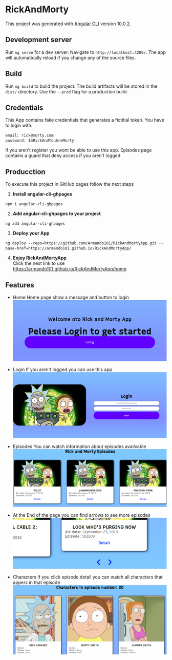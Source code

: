# RickAndMorty

This project was generated with [Angular CLI](https://github.com/angular/angular-cli) version 10.0.2.

## Development server

Run `ng serve` for a dev server. Navigate to `http://localhost:4200/`. The app will automatically reload if you change any of the source files.

## Build

Run `ng build` to build the project. The build artifacts will be stored in the `dist/` directory. Use the `--prod` flag for a production build.

## Credentials
This App contains fake credentials that generates a fictitial token.
You have to login with:
```
email: rick@morty.com
password: ImRickAndYouAreMorty
```
If you aren't register you wont be able to use this app.
Episodes page contains a guard that deny access if you aren't logged

## Producction
To execute this project in GitHub pages follow the next steps

1. __Install angular-cli-ghpages__
```
npm i angular-cli-ghpages
```

2. __Add angular-cli-ghpages to your project__
```
ng add angular-cli-ghpages
```
3. __Deploy your App__
```
ng deploy --repo=https://github.com/Armando101/RickAndMortyApp.git --base-href=https://armando101.github.io/RickAndMortyApp/
```

4. __Enjoy RickAndMortyApp__  
Click the next link to use  
https://armando101.github.io/RickAndMortyApp/home

## Features
- Home
Home page show a message and button to login
![Home](https://raw.githubusercontent.com/Armando101/RickAndMortyApp/master/src/assets/ss/home.png)

- Login
If you aren't logged you can use this app
![Login](https://raw.githubusercontent.com/Armando101/RickAndMortyApp/master/src/assets/ss/login.png)

- Episodes
You can watch information about episodes availvable
![Episodes](https://raw.githubusercontent.com/Armando101/RickAndMortyApp/master/src/assets/ss/episodes.png)

- At the End of the page you can find arrows to see more episodes
![EpisodesNav](https://raw.githubusercontent.com/Armando101/RickAndMortyApp/master/src/assets/ss/BottomNav.png)

- Characters
If you click episode detail you can watch all characters that appers in that episode
![Characters](https://raw.githubusercontent.com/Armando101/RickAndMortyApp/master/src/assets/ss/characters.png)
